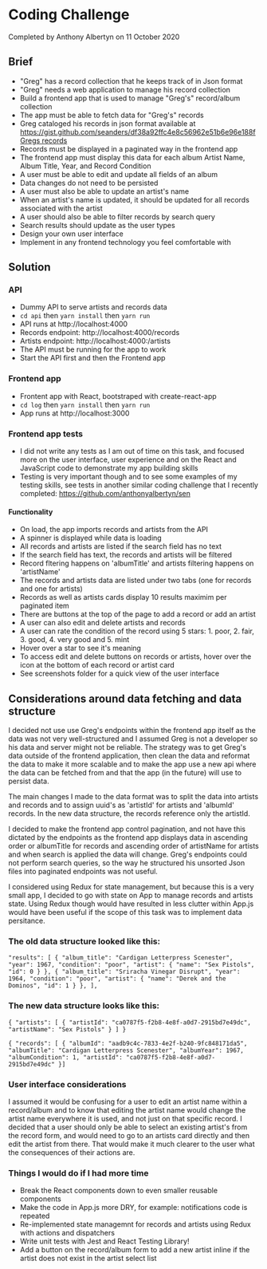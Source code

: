 # Coding Challenge

Completed by Anthony Albertyn on 11 October 2020

## Brief

- "Greg" has a record collection that he keeps track of in Json format
- "Greg" needs a web application to manage his record collection
- Build a frontend app that is used to manage "Greg's" record/album collection
- The app must be able to fetch data for "Greg's" records
- Greg cataloged his records in json format available at
  https://gist.github.com/seanders/df38a92ffc4e8c56962e51b6e96e188f [Gregs records](https://gist.github.com/seanders/df38a92ffc4e8c56962e51b6e96e188f)
- Records must be displayed in a paginated way in the frontend app
- The frontend app must display this data for each album
  Artist Name, Album Title, Year, and Record Condition
- A user must be able to edit and update all fields of an album
- Data changes do not need to be persisted
- A user must also be able to update an artist's name
- When an artist's name is updated, it should be updated for all records
  associated with the artist
- A user should also be able to filter records by search query
- Search results should update as the user types
- Design your own user interface
- Implement in any frontend technology you feel comfortable with

## Solution

### API

- Dummy API to serve artists and records data
- `cd api` then `yarn install` then `yarn run`
- API runs at http://localhost:4000
- Records endpoint: http://localhost:4000/records
- Artists endpoint: http://localhost:4000:/artists
- The API must be running for the app to work
- Start the API first and then the Frontend app

### Frontend app

- Frontent app with React, bootstraped with create-react-app
- `cd log` then `yarn install` then `yarn run`
- App runs at http://localhost:3000

### Frontend app tests

- I did not write any tests as I am out of time on this task, and focused more on the user interface, user experience and on the React and JavaScript code to demonstrate my app building skills
- Testing is very important though and to see some examples of my testing skills, see tests in another similar coding challenge that I recently completed: https://github.com/anthonyalbertyn/sen

#### Functionality

- On load, the app imports records and artists from the API
- A spinner is displayed while data is loading
- All records and artists are listed if the search field has no text
- If the search field has text, the records and artists will be filtered
- Record fltering happens on 'albumTitle' and artists filtering happens on 'artistName'
- The records and artists data are listed under two tabs (one for records and one for artists)
- Records as well as artists cards display 10 results maximim per paginated item
- There are buttons at the top of the page to add a record or add an artist
- A user can also edit and delete artists and records
- A user can rate the condition of the record using 5 stars: 1. poor, 2. fair, 3. good, 4. very good and 5. mint
- Hover over a star to see it's meaning
- To access edit and delete buttons on records or artists, hover over the icon at the bottom of
  each record or artist card
- See screenshots folder for a quick view of the user interface

## Considerations around data fetching and data structure

I decided not use use Greg's endpoints within the frontend app itself
as the data was not very well-structured and I assumed Greg is not a developer
so his data and server might not be reliable. The strategy was to get Greg's data
outside of the frontend application, then clean the data and reformat the data to make
it more scalable and to make the app use a new api where the data can be fetched from
and that the app (in the future) will use to persist data.

The main changes I made to the data format was to split the data into artists and records
and to assign uuid's as 'artistId' for artists and 'albumId' records. In the new data structure, the records
reference only the artistId.

I decided to make the frontend app control pagination, and not have this dictated by the endpoints
as the frontend app displays data in ascending order or albumTitle for records and ascending order of artistName for artists and when search is applied the data will change. Greg's endpoints could not perform search queries, so the way he structured his unsorted Json files into paginated endpoints was not useful.

I considered using Redux for state management, but because this is a very small app, I decided to go with state on App to manage records and artists state. Using Redux though would have resulted in less clutter within App.js would have been useful if the scope of this task was to implement data persitance.

### The old data structure looked like this:

`"results": [ { "album_title": "Cardigan Letterpress Scenester", "year": 1967, "condition": "poor", "artist": { "name": "Sex Pistols", "id": 0 } }, { "album_title": "Sriracha Vinegar Disrupt", "year": 1964, "condition": "poor", "artist": { "name": "Derek and the Dominos", "id": 1 } }, ],`

### The new data structure looks like this:

`{ "artists": [ { "artistId": "ca0787f5-f2b8-4e8f-a0d7-2915bd7e49dc", "artistName": "Sex Pistols" } ] }`

`{ "records": [ { "albumId": "aadb9c4c-7833-4e2f-b240-9fc848171da5", "albumTitle": "Cardigan Letterpress Scenester", "albumYear": 1967, "albumCondition": 1, "artistId": "ca0787f5-f2b8-4e8f-a0d7-2915bd7e49dc" }]`

### User interface considerations

I assumed it would be confusing for a user to edit an artist name within a record/album and to know that editing the artist name would change the artist name everywhere it is used, and not just on that specific record. I decided that a user should only be able to select an existing artist's from the record form, and would need to go to an artists card directly and then edit the artist from there. That would make it much clearer to the user what the consequences of their actions are.

### Things I would do if I had more time

- Break the React components down to even smaller reusable components
- Make the code in App.js more DRY, for example: notifications code is repeated
- Re-implemented state managemnt for records and artists using Redux with actions and dispatchers
- Write unit tests with Jest and React Testing Library!
- Add a button on the record/album form to add a new artist inline if the artist does not exist in the artist select list
